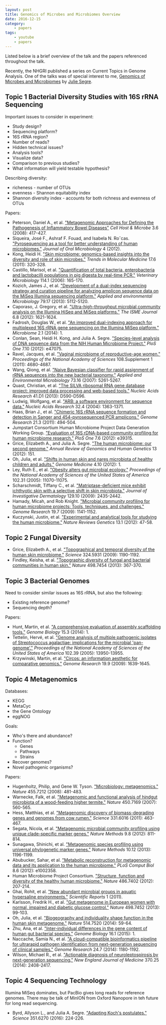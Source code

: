 ```yaml
---
layout: post
title: Genomics of Microbes and Microbiomes Overview
date: 2016-12-15
category:
    - papers
tags:
    - youtube
    - papers
---
```


Listed below is a brief overview of the talk and the papers referenced
throughout the talk.

<!--break-->

Recently, the NHGRI published a series on Current Topics in Genome Analysis.
One of the talks was of special interest to me, [Genomics of Microbes and
Microbiomes][yt] by [Julie Segre][segre].

[yt]: https://www.genome.gov/10000354/
[segre]: https://www.genome.gov/10000354/

## Topic 1 Bacterial Diversity Studies with 16S rRNA Sequencing

Important issues to consider in experiment:

- Study design?
- Sequencing platform?
- 16S rRNA region?
- Number of reads?
- Hidden technical issues?
- Analysis tools?
- Visualize data?
- Comparison to previous studies?
- What information will yield testable hypothesis?

Describing diversity:

- richeness - number of OTUs
- evenness - Shannon equitability index
- Shannon diversity index - accounts for both richness and evenness of OTUs

Papers:

- Peterson, Daniel A., et al. ["Metagenomic Approaches for Defining the
  Pathogenesis of Inflammatory Bowel Diseases"][peterson2008] *Cell Host &
  Microbe* 3.6 (2008): 417-427.
- Siqueira, José F., Ashraf F. Fouad, and Isabela N. Roˆcas. ["Pyrosequencing
  as a tool for better understanding of human microbiomes."][siqueira2012]
  *Journal of Oral Microbiology* 4 (2012).
- Kong, Heidi H. ["Skin microbiome: genomics-based insights into the diversity
  and role of skin microbes."][kong2011] *Trends in Molecular Medicine* 17.6
  (2011): 320-328.
- Castillo, Marisol, et al. ["Quantification of total bacteria, enterobacteria
  and lactobacilli populations in pig digesta by real-time PCR."][castillo2006]
  *Veterinary Microbiology* 114.1 (2006): 165-170.
- Kozich, James J., et al. ["Development of a dual-index sequencing strategy
  and curation pipeline for analyzing amplicon sequence data on the MiSeq
  Illumina sequencing platform."][kozich2013] *Applied and environmental
  Microbiology* 79.17 (2013): 5112-5120.
- Caporaso, J. Gregory, et al. ["Ultra-high-throughput microbial community
  analysis on the Illumina HiSeq and MiSeq platforms."][caporaso2012] *The ISME
  Journal* 6.8 (2012): 1621-1624.
- Fadrosh, Douglas W., et al. ["An improved dual-indexing approach for
  multiplexed 16S rRNA gene sequencing on the Illumina MiSeq
  platform."][fadrosh2014] *Microbiome* 2.1 (2014): 1.
- Conlan, Sean, Heidi H. Kong, and Julia A. Segre. ["Species-level analysis of
  DNA sequence data from the NIH Human Microbiome Project."][conlon2012] *PloS
  One* 7.10 (2012): e47075.
- Ravel, Jacques, et al. ["Vaginal microbiome of reproductive-age
  women."][ravel2011] *Proceedings of the National Academy of Sciences*
  108.Supplement 1 (2011): 4680-4687.
- Wang, Qiong, et al. ["Naive Bayesian classifier for rapid assignment of rRNA
  sequences into the new bacterial taxonomy."][wang2007] *Applied and
  Environmental Microbiology* 73.16 (2007): 5261-5267.
- Quast, Christian, et al. ["The SILVA ribosomal RNA gene database project:
  improved data processing and web-based tools."][quast2012] *Nucleic Acids
  Research* 41.D1 (2013): D590-D596.
- Ludwig, Wolfgang, et al. ["ARB: a software environment for sequence
  data."][ludwig2004] *Nucleic Acids Research* 32.4 (2004): 1363-1371.
- Haas, Brian J., et al. ["Chimeric 16S rRNA sequence formation and detection
  in Sanger and 454-pyrosequenced PCR amplicons."][haas2011] *Genome Research*
  21.3 (2011): 494-504.
- Jumpstart Consortium Human Microbiome Project Data Generation Working Group.
  ["Evaluation of 16S rDNA-based community profiling for human microbiome
  research."][jumpstart2012] *PloS One* 7.6 (2012): e39315.
- Grice, Elizabeth A., and Julia A. Segre. ["The human microbiome: our second
  genome."][grice2012] *Annual Review of Genomics and Human Genetics* 13
  (2012): 151.
- Oh, Julia, et al. ["Shifts in human skin and nares microbiota of healthy
  children and adults."][oh2012] *Genome Medicine* 4.10 (2012): 1.
- Ley, Ruth E., et al. ["Obesity alters gut microbial ecology."][ley2005]
  *Proceedings of the National Academy of Sciences of the United States of
  America* 102.31 (2005): 11070-11075.
- Scharschmidt, Tiffany C., et al. ["Matriptase-deficient mice exhibit
  ichthyotic skin with a selective shift in skin
  microbiota."][scharschmidt2009] *Journal of Investigative Dermatology* 129.10
  (2009): 2435-2442.
- Hamady, Micah, and Rob Knight. ["Microbial community profiling for human
  microbiome projects: Tools, techniques, and challenges."][hamady2009] *Genome
  Research* 19.7 (2009): 1141-1152.
- Kuczynski, Justin, et al. ["Experimental and analytical tools for studying
  the human microbiome."][kuczynski2012] *Nature Reviews Genetics* 13.1 (2012):
  47-58.

## Topic 2 Fungal Diversity

- Grice, Elizabeth A., et al. ["Topographical and temporal diversity of the
  human skin microbiome."][grice2009] *Science* 324.5931 (2009): 1190-1192.
- Findley, Keisha, et al. ["Topographic diversity of fungal and bacterial
  communities in human skin."][findley2013] *Nature* 498.7454 (2013): 367-370.

## Topic 3 Bacterial Genomes

Need to consider similar issues as 16S rRNA, but also the following:

- Existing reference genome?
- Sequencing depth?

Papers:

- Hunt, Martin, et al. ["A comprehensive evaluation of assembly scaffolding
  tools."][hunt2014] *Genome Biology* 15.3 (2014): 1.
- Tettelin, Hervé, et al. ["Genome analysis of multiple pathogenic isolates of
  Streptococcus agalactiae: implications for the microbial
  'pan-genome'."][tettelin2005] *Proceedings of the National Academy of
  Sciences of the United States of America* 102.39 (2005): 13950-13955.
- Krzywinski, Martin, et al. ["Circos: an information aesthetic for comparative
  genomics."][krzywinski2009] *Genome Research* 19.9 (2009): 1639-1645.

## Topic 4 Metagenomics

Databases:

- KEGG
- MetaCyc
- the Gene Ontology
- eggNOG

Goals:

- Who's there and abundance?
- Function?
    - Genes
    - Pathways
    - Strains
- Recover genomes?
- Novel pathogenic organisms?

Papers:

- Hugenholtz, Philip, and Gene W. Tyson. ["Microbiology:
  metagenomics."][hugenholtz2008] *Nature* 455.7212 (2008): 481-483.
- Warnecke, Falk, et al. ["Metagenomic and functional analysis of hindgut
  microbiota of a wood-feeding higher termite."][warnecke2007] *Nature* 450.7169
  (2007): 560-565.
- Hess, Matthias, et al. ["Metagenomic discovery of biomass-degrading genes and
  genomes from cow rumen."][hess2011] *Science* 331.6016 (2011): 463-467.
- Segata, Nicola, et al. ["Metagenomic microbial community profiling using
  unique clade-specific marker genes."][segata2012] *Nature Methods* 9.8
  (2012): 811-814.
- Sunagawa, Shinichi, et al. ["Metagenomic species profiling using universal
  phylogenetic marker genes."][sunagawa2013] *Nature Methods* 10.12 (2013):
  1196-1199.
- Abubucker, Sahar, et al. ["Metabolic reconstruction for metagenomic data and
  its application to the human microbiome."][abubucker2012] *PLoS Comput Biol*
  8.6 (2012): e1002358.
- Human Microbiome Project Consortium. ["Structure, function and diversity of
  the healthy human microbiome."][hmp2012] *Nature* 486.7402 (2012): 207-214.
- Ghai, Rohit, et al. ["New abundant microbial groups in aquatic hypersaline
  environments."][ghai2011] *Scientific Reports* 1 (2011).
- Karlsson, Fredrik H., et al. ["Gut metagenome in European women with normal,
  impaired and diabetic glucose control."][karlsson2013] *Nature* 498.7452
  (2013): 99-103.
- Oh, Julia, et al. ["Biogeography and individuality shape function in the
  human skin metagenome."][oh2014] *Nature* 514.7520 (2014): 59-64.
- Zhu, Ana, et al. ["Inter-individual differences in the gene content of human
  gut bacterial species."][zhu2015] *Genome Biology* 16.1 (2015): 1.
- Naccache, Samia N., et al. ["A cloud-compatible bioinformatics pipeline for
  ultrarapid pathogen identification from next-generation sequencing of
  clinical samples."][naccache2014] *Genome Research* 24.7 (2014): 1180-1192.
- Wilson, Michael R., et al. ["Actionable diagnosis of neuroleptospirosis by
  next-generation sequencing."][wilson2014] *New England Journal of Medicine*
  370.25 (2014): 2408-2417.

## Topic 4 Sequencing Technology

Illumina MiSeq dominates, but PacBio gives long reads for reference genomes.
There may be talk of MinION from Oxford Nanopore in teh future for long read
sequencing.

- Byrd, Allyson L., and Julia A. Segre. ["Adapting Koch's
  postulates."][byrd2016] *Science* 351.6270 (2016): 224-226.

[peterson2008]: http://dx.doi.org/10.1016/j.chom.2008.05.001
[siqueira2012]: http://dx.doi.org/10.3402/jom.v4i0.10743
[kong2011]: http://dx.doi.org/10.1016/j.molmed.2011.01.013
[castillo2006]: http://dx.doi.org/10.1016/j.vetmic.2005.11.055
[kozich2013]: http://dx.doi.org/10.1128/AEM.01043-13
[caporaso2012]: http://dx.doi.org/10.1038/ismej.2012.8
[fadrosh2014]: http://dx.doi.org/10.1186/2049-2618-2-6
[conlon2012]: http://dx.doi.org/10.1371/journal.pone.0047075
[ravel2011]: http://dx.doi.org/10.1073/pnas.1002611107
[wang2007]: http://dx.doi.org/10.1128/AEM.00062-07
[quast2012]: http://dx.doi.org/10.1093/nar/gks1219
[ludwig2004]: http://dx.doi.org/10.1093/nar/gkh293
[haas2011]: http://dx.doi.org/10.1101/gr.112730.110
[jumpstart2012]: http://dx.doi.org/10.1371/journal.pone.0039315
[grice2012]: https://dx.doi.org/10.1146/annurev-genom-090711-163814
[oh2012]: http://dx.doi.org/10.1186/gm378
[ley2005]: http://dx.doi.org/10.1073/pnas.0504978102
[scharschmidt2009]: http://dx.doi.org/10.1038/jid.2009.104
[hamady2009]: http://dx.doi.org/10.1101/gr.085464.108
[kuczynski2012]: http://dx.doi.org/10.1038/nrg3129
[grice2009]: https://doi.org/10.1126/science.1171700
[findley2013]: http://dx.doi.org/10.1038/nature12171
[hunt2014]: http://dx.doi.org/10.1186/gb-2014-15-3-r42
[tettelin2005]: http://dx.doi.org/10.1073/pnas.0506758102
[krzywinski2009]: http://dx.doi.org/10.1101/gr.092759.109
[hugenholtz2008]: http://dx.doi.org/10.1038/455481a
[warnecke2007]: http://dx.doi.org/10.1038/nature06269
[hess2011]: http://dx.doi.org/10.1126/science.1200387
[segata2012]: http://dx.doi.org/10.1038/nmeth.2066
[sunagawa2013]: http://dx.doi.org/10.1038/nmeth.2693
[abubucker2012]: http://dx.doi.org/10.1371/journal.pcbi.1002358
[hmp2012]: http://dx.doi.org/10.1038/nature11234
[ghai2011]: http://dx.doi.org/10.1038/srep00135
[karlsson2013]: http://dx.doi.org/10.1038/nature12198
[oh2014]: http://dx.doi.org/10.1038/nature13786
[zhu2015]: http://dx.doi.org/10.1186/s13059-015-0646-9
[naccache2014]: http://dx.doi.org/10.1101/gr.171934.113
[wilson2014]: http://dx.doi.org/10.1056/NEJMoa1401268
[byrd2016]: http://dx.doi.org/10.1126/science.aad6753
